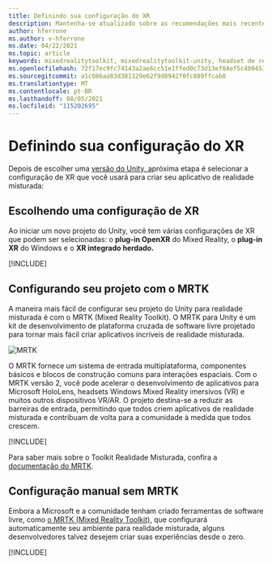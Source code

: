```yaml
---
title: Definindo sua configuração do XR
description: Mantenha-se atualizado sobre as recomendações mais recentes de configuração do Unity XR para HoloLens desenvolvimento de aplicativos.
author: hferrone
ms.author: v-hferrone
ms.date: 04/22/2021
ms.topic: article
keywords: mixedrealitytoolkit, mixedrealitytoolkit-unity, headset de realidade misturada, headset de realidade misturada do Windows, headset de realidade virtual, unity
ms.openlocfilehash: 72f17ec9fc74143a2ae6cc51e1ffed0c73d13ef04ef5c4004537be70d1daaaca
ms.sourcegitcommit: a1c086aa83d381129e62f9d8942f0fc889ffcab0
ms.translationtype: MT
ms.contentlocale: pt-BR
ms.lasthandoff: 08/05/2021
ms.locfileid: "115202695"
---
```

# <a name="setting-up-your-xr-configuration"></a>Definindo sua configuração do XR

Depois de escolher uma [versão do Unity, a](choosing-unity-version.md)próxima etapa é selecionar a configuração de XR que você usará para criar seu aplicativo de realidade misturada:

## <a name="choosing-an-xr-configuration"></a>Escolhendo uma configuração de XR

Ao iniciar um novo projeto do Unity, você tem várias configurações de XR que podem ser selecionadas: o **plug-in OpenXR** do Mixed Reality, o **plug-in XR** do Windows e o **XR integrado herdado.**

[!INCLUDE[](includes/xr/intro.md)]

## <a name="setting-up-your-project-with-mrtk"></a>Configurando seu projeto com o MRTK

A maneira mais fácil de configurar seu projeto do Unity para realidade misturada é com o MRTK (Mixed Reality Toolkit).  O MRTK para Unity é um kit de desenvolvimento de plataforma cruzada de software livre projetado para tornar mais fácil criar aplicativos incríveis de realidade misturada.

![MRTK](../../design/images/MRTK_UX_Hero.png)

O MRTK fornece um sistema de entrada multiplataforma, componentes básicos e blocos de construção comuns para interações espaciais.  Com o MRTK versão 2, você pode acelerar o desenvolvimento de aplicativos para Microsoft HoloLens, headsets Windows Mixed Reality imersivos (VR) e muitos outros dispositivos VR/AR. O projeto destina-se a reduzir as barreiras de entrada, permitindo que todos criem aplicativos de realidade misturada e contribuam de volta para a comunidade à medida que todos crescem.

[!INCLUDE[](includes/xr/mrtk-next-step.md)]

Para saber mais sobre o Toolkit Realidade Misturada, confira a [documentação do MRTK](/windows/mixed-reality/mrtk-unity).

## <a name="manual-setup-without-mrtk"></a>Configuração manual sem MRTK

Embora a Microsoft e a comunidade tenham criado ferramentas de software livre, como [o MRTK (Mixed Reality Toolkit),](/windows/mixed-reality/mrtk-unity) que configurará automaticamente seu ambiente para realidade misturada, alguns desenvolvedores talvez desejem criar suas experiências desde o zero.

[!INCLUDE[](includes/xr/manual-setup.md)]